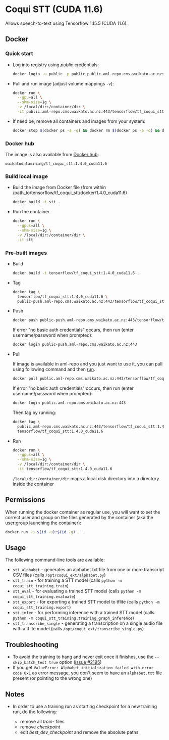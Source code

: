 # Coqui STT (CUDA 11.6)

Allows speech-to-text using Tensorflow 1.15.5 (CUDA 11.6).

## Docker

### Quick start

* Log into registry using *public* credentials:

  ```bash
  docker login -u public -p public public.aml-repo.cms.waikato.ac.nz:443 
  ```

* Pull and run image (adjust volume mappings `-v`):

  ```bash
  docker run \
    --gpu=all \
    --shm-size=1g \
    -v /local/dir:/container/dir \
    -it public.aml-repo.cms.waikato.ac.nz:443/tensorflow/tf_coqui_stt:1.4.0_cuda11.6
  ```

* If need be, remove all containers and images from your system:

  ```bash
  docker stop $(docker ps -a -q) && docker rm $(docker ps -a -q) && docker system prune -a
  ```

### Docker hub

The image is also available from [Docker hub](https://hub.docker.com/u/waikatodatamining):

```
waikatodatamining/tf_coqui_stt:1.4.0_cuda11.6
```


### Build local image

* Build the image from Docker file (from within /path_to/tensorflow/tf_coqui_stt/docker/1.4.0_cuda11.6)

  ```bash
  docker build -t stt .
  ```

* Run the container

  ```bash
  docker run \
    --gpus=all \
    --shm-size=1g \
    -v /local/dir:/container/dir \
    -it stt
  ```

### Pre-built images

* Build

  ```bash
  docker build -t tensorflow/tf_coqui_stt:1.4.0_cuda11.6 .
  ```
  
* Tag

  ```bash
  docker tag \
    tensorflow/tf_coqui_stt:1.4.0_cuda11.6 \
    public-push.aml-repo.cms.waikato.ac.nz:443/tensorflow/tf_coqui_stt:1.4.0_cuda11.6
  ```
  
* Push

  ```bash
  docker push public-push.aml-repo.cms.waikato.ac.nz:443/tensorflow/tf_coqui_stt:1.4.0_cuda11.6
  ```
  If error "no basic auth credentials" occurs, then run (enter username/password when prompted):
  
  ```bash
  docker login public-push.aml-repo.cms.waikato.ac.nz:443
  ```
  
* Pull

  If image is available in aml-repo and you just want to use it, you can pull using following command and then [run](#run).

  ```bash
  docker pull public.aml-repo.cms.waikato.ac.nz:443/tensorflow/tf_coqui_stt:1.4.0_cuda11.6
  ```
  If error "no basic auth credentials" occurs, then run (enter username/password when prompted):
  
  ```bash
  docker login public.aml-repo.cms.waikato.ac.nz:443
  ```
  Then tag by running:
  
  ```bash
  docker tag \
    public.aml-repo.cms.waikato.ac.nz:443/tensorflow/tf_coqui_stt:1.4.0_cuda11.6 \
    tensorflow/tf_coqui_stt:1.4.0_cuda11.6
  ```

* <a name="run">Run</a>

  ```bash
  docker run \
    --gpus=all \
    --shm-size=1g \
    -v /local/dir:/container/dir \
    -it tensorflow/tf_coqui_stt:1.4.0_cuda11.6
  ```
  `/local/dir:/container/dir` maps a local disk directory into a directory inside the container


## Permissions

When running the docker container as regular use, you will want to set the correct
user and group on the files generated by the container (aka the user:group launching
the container):

```bash
docker run -u $(id -u):$(id -g) ...
```


## Usage

The following command-line tools are available:

* `stt_alphabet` - generates an alphabet.txt file from one or more transcript CSV files (calls `/opt/coqui_ext/alphabet.py`)
* `stt_train` - for training a STT model (calls `python -m coqui_stt_training.train`)
* `stt_eval` - for evaluating a trained STT model (calls `python -m coqui_stt_training.evaluate`)
* `stt_export` - for exporting a trained STT model to tflite (calls `python -m coqui_stt_training.export`)
* `stt_infer` - for performing inference with a trained STT model (calls `python -m coqui_stt_training.training_graph_inference`)
* `stt_transcribe_single` - generating a transcription on a single audio file with a tflite model (calls `/opt/coqui_ext/transcribe_single.py`)


## Troubleshooting

* To avoid the training to hang and never exit once it finishes, use the `--skip_batch_test true` option ([issue #2195](https://github.com/coqui-ai/STT/issues/2195))
* If you get `ValueError: Alphabet initialization failed with error code 0x1` as error message, you don't seem to have an `alphabet.txt` file present (or pointing to the wrong one)


## Notes

* In order to use a training run as starting checkpoint for a new training run, do the following:

  * remove all *train-* files
  * remove *checkpoint*
  * edit *best_dev_checkpoint* and remove the absolute paths

